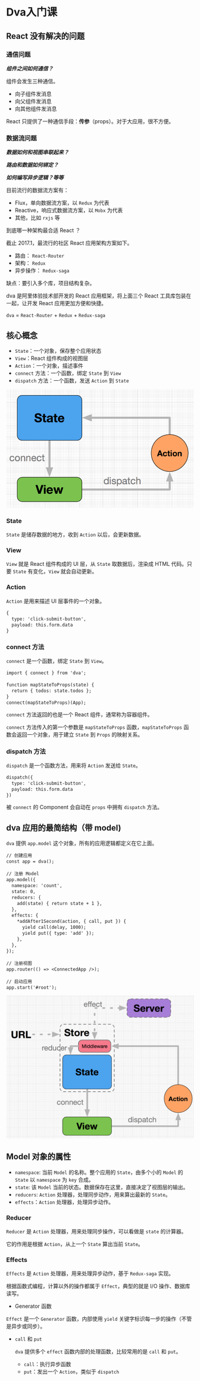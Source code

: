 # Dva入门课

## React 没有解决的问题

### 通信问题

***组件之间如何通信？***

组件会发生三种通信。

- 向子组件发消息
- 向父组件发消息
- 向其他组件发消息

React 只提供了一种通信手段：**传参**（props）。对于大应用，很不方便。

### 数据流问题

***数据如何和视图串联起来？***

***路由和数据如何绑定？***

***如何编写异步逻辑？等等***

目前流行的数据流方案有：

- Flux，单向数据流方案，以 `Redux` 为代表
- Reactive，响应式数据流方案，以 `Mobx` 为代表
- 其他，比如 `rxjs` 等

到底哪一种架构最合适 React ？

截止 2017.1，最流行的社区 React 应用架构方案如下。

- 路由： `React-Router`
- 架构： `Redux`
- 异步操作： `Redux-saga`

缺点：要引入多个库，项目结构复杂。

dva 是阿里体验技术部开发的 React 应用框架，将上面三个 React 工具库包装在一起，让开发 React 应用更加方便和快捷。

`dva` = `React-Router` + `Redux` + `Redux-saga`

## 核心概念

- `State`：一个对象，保存整个应用状态
- `View`：React 组件构成的视图层
- `Action`：一个对象，描述事件
- `connect` 方法：一个函数，绑定 `State` 到 `View`
- `dispatch` 方法：一个函数，发送 `Action` 到 `State`

![dva核心概念](dva核心概念.png)

### State 

`State` 是储存数据的地方，收到 `Action` 以后，会更新数据。

### View

`View` 就是 React 组件构成的 UI 层，从 `State` 取数据后，渲染成 HTML 代码。只要 `State` 有变化，`View` 就会自动更新。

### Action

`Action` 是用来描述 UI 层事件的一个对象。

```
{
  type: 'click-submit-button',
  payload: this.form.data
}
```

### connect 方法

`connect` 是一个函数，绑定 `State` 到 `View`。

```
import { connect } from 'dva';

function mapStateToProps(state) {
  return { todos: state.todos };
}
connect(mapStateToProps)(App);
```

`connect` 方法返回的也是一个 React 组件，通常称为容器组件。

`connect` 方法传入的第一个参数是 `mapStateToProps` 函数，`mapStateToProps` 函数会返回一个对象，用于建立 `State` 到 `Props` 的映射关系。

### dispatch 方法

`dispatch` 是一个函数方法，用来将 `Action` 发送给 `State`。

```
dispatch({
  type: 'click-submit-button',
  payload: this.form.data
})
```

被 `connect` 的 Component 会自动在 `props` 中拥有 `dispatch` 方法。

## dva 应用的最简结构（带 model)

`dva` 提供 `app.model` 这个对象，所有的应用逻辑都定义在它上面。

```
// 创建应用
const app = dva();

// 注册 Model
app.model({
  namespace: 'count',
  state: 0,
  reducers: {
    add(state) { return state + 1 },
  },
  effects: {
    *addAfter1Second(action, { call, put }) {
      yield call(delay, 1000);
      yield put({ type: 'add' });
    },
  },
});

// 注册视图
app.router(() => <ConnectedApp />);

// 启动应用
app.start('#root');
```

![](dva数据流向（带model）.png)

## Model 对象的属性

- `namespace`: 当前 `Model` 的名称。整个应用的 `State`，由多个小的 `Model` 的 `State` 以 `namespace` 为 `key` 合成。
- `state`: 该 `Model` 当前的状态。数据保存在这里，直接决定了视图层的输出。
- `reducers`: `Action` 处理器，处理同步动作，用来算出最新的 `State`。
- `effects`：`Action` 处理器，处理异步动作。

### Reducer

`Reducer` 是 `Action` 处理器，用来处理同步操作，可以看做是 `state` 的计算器。

它的作用是根据 `Action`，从上一个 `State` 算出当前 `State`。

### Effects

`Effects` 是 `Action` 处理器，用来处理异步动作，基于 `Redux-saga` 实现。

根据函数式编程，计算以外的操作都属于 `Effect`，典型的就是 I/O 操作、数据库读写。

- Generator 函数

`Effect` 是一个 `Generator` 函数，内部使用 `yield` 关键字标识每一步的操作（不管是异步或同步）。

- `call` 和 `put`

  `dva` 提供多个 `effect` 函数内部的处理函数，比较常用的是 `call` 和 `put`。

  - `call`：执行异步函数
  - `put`：发出一个 `Action`，类似于 `dispatch`